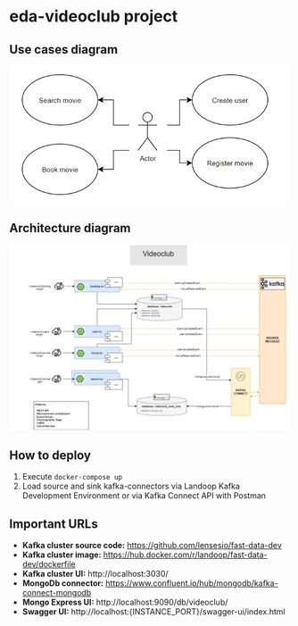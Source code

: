 # eda-videoclub project


## Use cases diagram
![Use cases diagram](docs/use-cases-diagram.png)

## Architecture diagram
![Architecture diagram](docs/arch-diagram.png)

## How to deploy
1. Execute ``docker-compose up``
2. Load source and sink kafka-connectors via Landoop Kafka Development Environment or via Kafka Connect API with Postman

## Important URLs
* **Kafka cluster source code:** https://github.com/lensesio/fast-data-dev
* **Kafka cluster image:** https://hub.docker.com/r/landoop/fast-data-dev/dockerfile
* **Kafka cluster UI:** http://localhost:3030/
* **MongoDb connector:** https://www.confluent.io/hub/mongodb/kafka-connect-mongodb
* **Mongo Express UI:** http://localhost:9090/db/videoclub/
* **Swagger UI:** http://localhost:{INSTANCE_PORT}/swagger-ui/index.html

